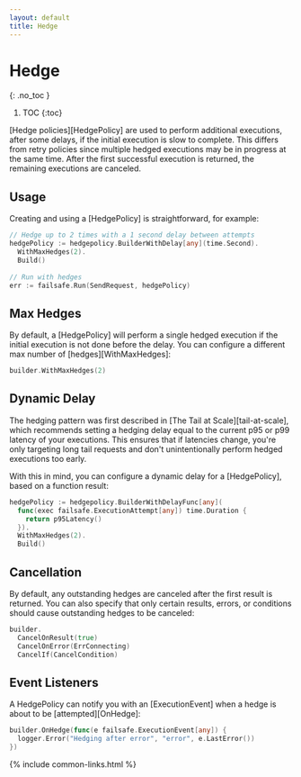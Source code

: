 ```yaml
---
layout: default
title: Hedge
---
```


# Hedge
{: .no_toc }

1. TOC
{:toc}

[Hedge policies][HedgePolicy] are used to perform additional executions, after some delays, if the initial execution is slow to complete. This differs from retry policies since multiple hedged executions may be in progress at the same time. After the first successful execution is returned, the remaining executions are canceled.

## Usage

Creating and using a [HedgePolicy] is straightforward, for example:

```go
// Hedge up to 2 times with a 1 second delay between attempts
hedgePolicy := hedgepolicy.BuilderWithDelay[any](time.Second).
  WithMaxHedges(2).
  Build()
  
// Run with hedges
err := failsafe.Run(SendRequest, hedgePolicy)
```

## Max Hedges

By default, a [HedgePolicy] will perform a single hedged execution if the initial execution is not done before the delay. You can configure a different max number of [hedges][WithMaxHedges]:

```go
builder.WithMaxHedges(2)
```

## Dynamic Delay

The hedging pattern was first described in [The Tail at Scale][tail-at-scale], which recommends setting a hedging delay equal to the current p95 or p99 latency of your executions. This ensures that if latencies change, you're only targeting long tail requests and don't unintentionally perform hedged executions too early. 

With this in mind, you can configure a dynamic delay for a [HedgePolicy], based on a function result:

```go
hedgePolicy := hedgepolicy.BuilderWithDelayFunc[any](
  func(exec failsafe.ExecutionAttempt[any]) time.Duration {
    return p95Latency()  
  }).
  WithMaxHedges(2).
  Build()
```

## Cancellation

By default, any outstanding hedges are canceled after the first result is returned. You can also specify that only certain results, errors, or conditions should cause outstanding hedges to be canceled:

```go
builder.
  CancelOnResult(true)
  CancelOnError(ErrConnecting)
  CancelIf(CancelCondition)
```

## Event Listeners

A HedgePolicy can notify you with an [ExecutionEvent] when a hedge is about to be [attempted][OnHedge]:

```go
builder.OnHedge(func(e failsafe.ExecutionEvent[any]) {
  logger.Error("Hedging after error", "error", e.LastError())
})
```


{% include common-links.html %}